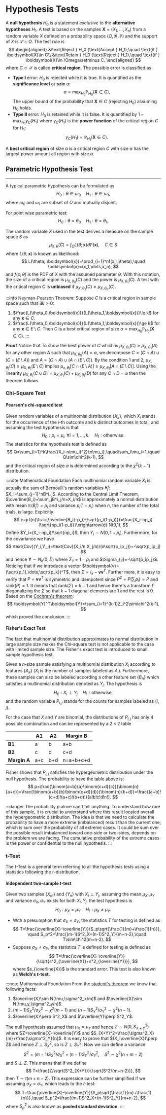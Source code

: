 # Hypothesis Tests

A **null hypothesis** $H_0$ is a statement exclusive to the **alternative hypotheses** $H_1$. A test is based on the samples $\boldsymbol{X}=(X_1,\dots, X_n)$ from a random variable $X$ defined on a probability space $(\Omega, \mathfrak{R},\mathbb{P})$ and the support of $X$ is $\mathcal{S}\subset\Omega$. The test rule is 
$$
\begin{aligned}
&\text{Reject } H_0 (\text{Accept } H_1),\quad \text{if } \boldsymbol{X}\in C\\
&\text{Retain } H_0 (\text{Reject } H_1),\quad \text{if } \boldsymbol{X}\in \Omega\setminus C.
\end{aligned}
$$
where $C\subset \mathcal{S}$ is called **critical region**. The possible error is classified as
* **Type I** error: $H_0$ is rejected while it is true. It is quantified as the **significance level** or **szie** $\alpha$:
$$
\alpha=\max_{H_0}\mathbb{P}_{H_0}(\boldsymbol{X}\in C),
$$
The upper bound of the probability that $\boldsymbol{X}\in C$ (rejecting $H_0$) assuming $H_0$ holds.
* **Type II** error: $H_0$ is retained while it is false. It is quantified by $1-\max_{H_1}\gamma_C(H_1)$ where $\gamma_C(H_1)$ is the **power function** of the critical region $C$ for $H_1$:
$$
\gamma_C(H_1)=\mathbb{P}_{H_1}(\boldsymbol{X}\in C).
$$

A **best critical region** of size $\alpha$ is a critical region $C$ with size $\alpha$ has the largest power amount all region with size $\alpha$. 

## Parametric Hypothesis Test
---

A typical parametric hypothesis can be formulated as
$$
H_0: \theta\in \omega_0\quad H_1:\theta\in\omega_1,
$$
where $\omega_0$ and $\omega_1$ are subset of $\Omega$ and mutually disjoint. 

For point wise parametric test:
$$
H_0: \theta=\theta_0\quad H_1:\theta=\theta_1,
$$

The random variable $X$ used in the test derives a measure on the sample space $S$ as 
$$
\mu_{X,\theta}(C) = \int_CL(\theta;\boldsymbol{x})d\mathbb{P}(\boldsymbol{x}), \quad C\in S
$$
where $L(\theta;\boldsymbol{x})$ is known as likelihood:
$$
L(\theta; \boldsymbol{x})=\prod_{i=1}^nf(x_i;\theta),\quad \boldsymbol{x}=(x_1,\dots,x_n),
$$
and $f(x;\theta)$ is the PDF of $X$ with the assumed parameter $\theta$. With this notation, the size of a critical region is $\mu_{X,\theta_0}(C)$ and the power is $\mu_{X,\theta_1}(C)$. A test with the critical region $C$ is **unbiased** if $\mu_{X,\theta_1}(C)\ge\mu_{X,\theta_0}(C)$.

:::info Neyman-Pearson Theorem:
Suppose $C$ is a critical region in sample space such that $\exists k> 0$:
1. $\frac{L(\theta_0,\boldsymbol{x})}{L(\theta_1,\boldsymbol{x})}\le k$ for any $\boldsymbol{x}\in C$.
2. $\frac{L(\theta_0,\boldsymbol{x})}{L(\theta_1,\boldsymbol{x})}\ge k$ for any $\boldsymbol{x}\in E\setminus C$.
Then $C$ is a best critical region of size $\alpha=\max_{H_0}\mathbb{P}_{H_0}(\boldsymbol{X}\in C)$. 
:::

**Proof** Notice that
To show the best power of $C$ which is $\mu_{X,\theta_1}(C)\ge\mu_{X,\theta_1}(A)$ for any other region $A$ such that $\mu_{X,\theta_0}(A)=\alpha$, we decompose $C=(C\cap A)\cup(C\cap (E\setminus A))$ and $A=(C\cap A)\cup(A\cap (E\setminus C))$. By the condition 1 and 2, $\mu_{X,\theta_1}(C)\ge \mu_{X,\theta_1}(E\setminus C)$ implies $\mu_{x,\theta_1}[C\cap (E\setminus A)]\ge \mu_{X,\theta_1}[A\cap (E\setminus C)]$. Using the linearity $\mu_{X,\theta_1}(C\cup D)=\mu_{X,\theta_1}(C)+\mu_{X,\theta_1}(D)$ for any $C\cap D=\varnothing$ then the theorem follows.

### Chi-Square Test
 
#### Pearson's chi-squared test
Given random variables of a multinomial distribution $\lbrace X_k\rbrace$, which $X_i$ stands for the occurrence of the $i$-th outcome and $k$ distinct outcomes in total, and assuming the test hypothesis is that
$$
H_0: p_i=\mu_i,\: \forall i=1,\dots,k.\quad H_1: \text{otherwise}.
$$
The statistics for the hypothesis test is defined as 
$$
Q=\sum_{i=1}^k\frac{(X_i-n\mu_i)^2}{n\mu_i},\quad\sum_i\mu_i=1,\quad Q\sim\chi^2(k-1),
$$
and the critical region of size $\alpha$ is determined according to the $\chi^2(k-1)$ distribution.

:::note Mathematical Foundation
Each multinomial random variable $X_i$ is actually the sum of Bernoulli's random variables $B^i_j$: $X_i=\sum_{j=1}^nB^i_j$. According to the Central Limit Theorem, $\overline{B_i}=\sum_jB^i_j/n=X_i/n$ is approximately a normal distribution with mean $\mathbb{E}(B^i_j)=p_i$ and variance $p_i(1-p_i)$ when $n$, the number of the total trials, is large. Explicitly: 
$$
\sqrt{n}\frac{\overline{B_i}-p_i}{\sqrt{p_i(1-p_i)}}=\frac{X_i-np_i}{\sqrt{np_i(1-p_i)}}\xrightarrow{d} N(0,1),
$$
Define $Y_i=(X_i-np_i)/\sqrt{np_i}$, then $Y_i\sim N(0,1-p_i)$. Furthermore, for the covariance we have
$$
\text{Cov}(Y_i,Y_j)=\text{Cov}(X_i/n,X_j/n)/(n\sqrt{p_ip_j})=-\sqrt{p_ip_j}
$$
and hence $\boldsymbol{Y}\sim N_k(0,\Sigma)$ where $\Sigma_{ii}=1-p_i$ and $\Sigma_{ij}=-\sqrt{p_ip_j}$. Noticing that if we introduce a vector $\boldsymbol{v}=(\sqrt{p_1},\dots,\sqrt{p_k})^T$, then $\Sigma=I_k-\boldsymbol{v}\boldsymbol{v}^T$. Further more, it is easy to verify that $P=\boldsymbol{v}\boldsymbol{v}^T$ is symmetric and idempotent since $P^2=P(\sum_ip_i)=P$ and $\text{rank}(P)=1$. It means that $\text{rank}(\Sigma)=k-1$ and hence there's a transform $\Gamma$ diagonalizing the $\Sigma$ so that $k-1$ diagonal elements are 1 and the rest is 0. Based on the [Cochran's theorem](Normal-Models.md#mathematical-foundation):
$$
\boldsymbol{Y}^T\boldsymbol{Y}=\sum_{i=1}^{k-1}Z_i^2\sim\chi^2(k-1),
$$ 
which proved the conclusion. 
:::

#### Fisher's Exact Test

The fact that multinomial distribution approximates to normal distribution in large sample size makes the Chi-square test is not applicable to the case with limited sample size. The Fisher's exact test is introduced to small sample hypothesis test.

Given a $n$-size sample satisfying a multinomial distribution $X_i$ according to features $\lbrace A_k\rbrace$ ($X_i$ is the number of samples labeled as $A_i$). Furthermore, these samples can also be labeled according a other feature set $\lbrace B_h\rbrace$ which satisfies a multinomial distribution denoted as $Y_j$. The hypothesis is
$$
H_0: X_i\perp Y_j \quad H_1:\text{otherwise},
$$
and the random variable $P_{i,j}$ stands for the counts for samples labeled as $(i,j)$.

For the case that $X$ and $Y$ are binomial, the distributions of $P_{i,j}$ has only 4 possible combination and can be represented by a $2\times 2$ table

|   | A1| A2 | Margin B |
|---|----|-----|------------|
|**B1**| a |b | a+b|
|**B2**| c | d| c+d|
|**Margin A**|a+c| b+d| n=a+b+c+d|

Fisher shows that $P_{i,j}$ satisfies the hypergeometric distribution under the null hypothesis. The probability to have the table above is: 
$$
p=\frac{\binom{a+b}{a}\binom{c+d}{c}}{\binom{n}{a+c}}=\frac{\binom{a+b}{b}\binom{c+d}{d}}{\binom{n}{b+d}}=\frac{(a+b)!(c+d)!(a+c)!(b+d)!}{a!b!c!d!n!}.
$$

:::danger
The probability $p$ alone can't tell anything. To understand how rare of this sample, it is crucial to understand where this result located overall the hypergeometric distribution. The idea is that we need to calculate the probability to have a more extreme (imbalanced) result than the current one, which is sum over the probability of all extreme cases. It could be sum over the possible result imbalanced toward one-side or two-sides, depends on the problem we are facing. The cumulative probability of the extreme cases is the power or confidential to the null hypothesis.
:::

### t-Test

The $t$-Test is a general term referring to all the hypothesis tests using a statistics following the $t$-distribution.


#### Independent two-sample $t$-test

Given two samples $\lbrace X_m\rbrace$ and $\lbrace Y_n\rbrace$ with $X_i\perp Y_j$, assuming the mean $\mu_X,\mu_Y$ and variance $\sigma_X,\sigma_Y$ exists for both $X_i,Y_j$, the test hypothesis is
$$
H_0: \mu_X = \mu_Y\quad H_1: \mu_X\ne \mu_Y.
$$
* With a presumption that $\sigma_X=\sigma_Y$, the statistics $T$ for testing is defined as 
$$
T=\frac{\overline{X}-\overline{Y}}{S_p\sqrt{\frac{1}{m}+\frac{1}{n}}}, \quad S_p^2=\frac{(m-1)S^2_X+(n-1)S^2_Y}{m+n-2},\quad T\sim\chi^2(m+n-2).
$$
* Suppose $\sigma_X\ne\sigma_Y$, the statistics $T$ is defined for testing is defined as
$$
T=\frac{\overline{X}-\overline{Y}}{\sqrt{s^2_{\overline{X}}+s^2_{\overline{Y}}}},
$$
where $s_{\overline{X}}$ is the standard error. This test is also known as **Welch's $t$-test**.

:::note Mathematical Foundation 
From the [student's theorem](Special-Distributions.md#t-distributions) we know that following facts:
1. $\overline{X}\sim N(\mu,\sigma^2_x/m)$ and $\overline{X}\sim N(\mu_y,\sigma^2_y/n)$.
2. $(m-1)S_X^2/\sigma^2_X\sim\chi^2(m-1)$ and $(n-1)S_Y^2/\sigma^2_Y\sim\chi^2(n-1)$.
3. $\overline{X}\perp S^2_X$ and $\overline{Y}\perp S^2_Y$.

The null hypothesis assumed that $\mu_X=\mu_Y$ and hence $Z\sim N(0, S_{X+Y}^2)$ where $Z=\overline{X}-\overline{Y}$ and $S_{X+Y}^2=\frac{\sigma^2_X}{m}+\frac{\sigma^2_Y}{n}$. It is easy to prove that $(X_i\overline{X})\perp Z$ and hence $Z\perp S_X^2$, so is $Z\perp S_Y^2$. Now we can define a variance 
$$
S^2=(m-1)S^2_X/\sigma^2_X+(n-1)S_Y^2/\sigma^2_Y,\quad S^2\sim\chi^2(n+m-2)
$$
and $S\perp Z$. This means that if we define 
$$
T=\frac{Z/\sqrt{S^2_{X+Y}}}{\sqrt{S^2/(m+n-2)}},
$$
then $T\sim t(m+n-2)$. This expression can be further simplified if we assuming $\sigma_X=\sigma_Y$, which leads to the $t$-test:
$$
T=\frac{\overline{X}-\overline{Y}}{S_p\sqrt{\frac{1}{m}+\frac{1}{n}}},\quad S_p^2=\frac{(m-1)S^2_X+(n-1)S^2_Y}{m+n-2},
$$
where $S_p^2$ is also known as **pooled standard deviation**.
:::